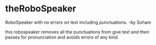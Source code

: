 # theRoboSpeaker
RoboSpeaker with no errors on text including punctuations.
-by Soham

this robospeaker removes all the punctuations from give text and then passes for pronunciation and avoids errors of any kind.

